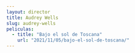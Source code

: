 ```yaml
---
layout: director
title: Audrey Wells
slug: audrey-wells
peliculas:
  - title: "Bajo el sol de Toscana"
    url: "2021/11/05/bajo-el-sol-de-toscana/"
---
```

